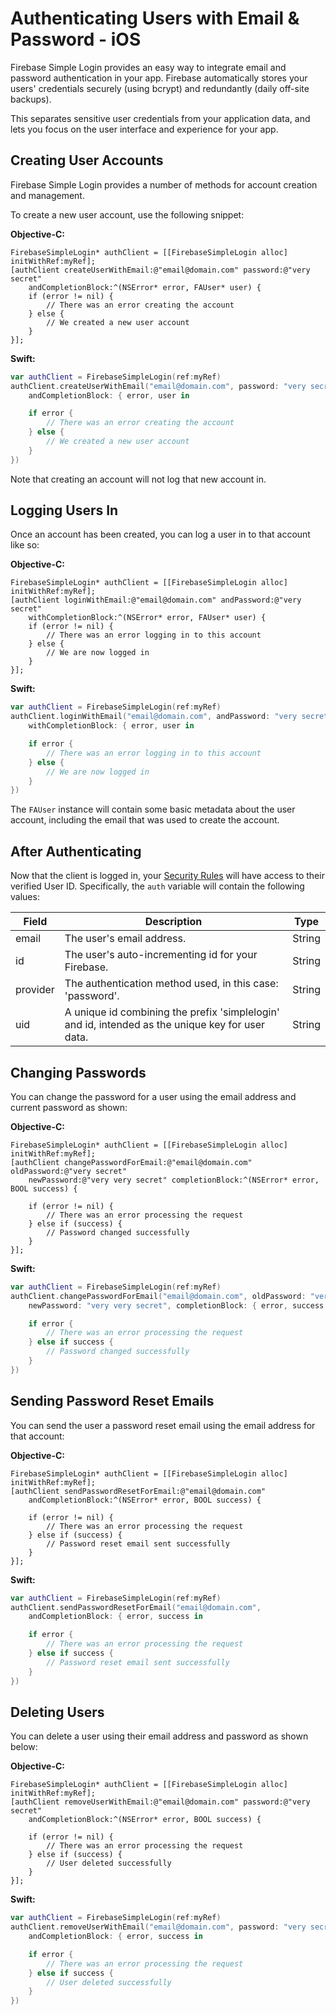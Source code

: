 # Authenticating Users with Email & Password - iOS

Firebase Simple Login provides an easy way to integrate email and password authentication in your app. Firebase automatically stores your users' credentials securely (using bcrypt) and redundantly (daily off-site backups).

This separates sensitive user credentials from your application data, and lets you focus on the user interface and experience for your app.


## Creating User Accounts

Firebase Simple Login provides a number of methods for account creation and management.

To create a new user account, use the following snippet:

__Objective-C:__
```objc
FirebaseSimpleLogin* authClient = [[FirebaseSimpleLogin alloc] initWithRef:myRef];
[authClient createUserWithEmail:@"email@domain.com" password:@"very secret"
    andCompletionBlock:^(NSError* error, FAUser* user) {
    if (error != nil) {
        // There was an error creating the account
    } else {
        // We created a new user account
    }
}];
```

__Swift:__
```swift
var authClient = FirebaseSimpleLogin(ref:myRef)
authClient.createUserWithEmail("email@domain.com", password: "very secret",
    andCompletionBlock: { error, user in

    if error {
        // There was an error creating the account
    } else {
        // We created a new user account
    }
})
```

Note that creating an account will not log that new account in.


## Logging Users In

Once an account has been created, you can log a user in to that account like so:

__Objective-C:__
```objc
FirebaseSimpleLogin* authClient = [[FirebaseSimpleLogin alloc] initWithRef:myRef];
[authClient loginWithEmail:@"email@domain.com" andPassword:@"very secret"
    withCompletionBlock:^(NSError* error, FAUser* user) {
    if (error != nil) {
        // There was an error logging in to this account
    } else {
        // We are now logged in
    }
}];
```

__Swift:__
```swift
var authClient = FirebaseSimpleLogin(ref:myRef)
authClient.loginWithEmail("email@domain.com", andPassword: "very secret",
    withCompletionBlock: { error, user in

    if error {
        // There was an error logging in to this account
    } else {
        // We are now logged in
    }
})
```

The `FAUser` instance will contain some basic metadata about the user account, including the email that was used to create the account.


## After Authenticating

Now that the client is logged in, your [Security Rules](https://www.firebase.com/docs/ios/guide/securing-data.html) will have access to their verified User ID. Specifically, the `auth` variable will contain the following values:

| Field | Description | Type |
| --- | --- | --- |
| email | The user's email address. | String |
| id | The user's auto-incrementing id for your Firebase. | String |
| provider | The authentication method used, in this case: 'password'. | String |
| uid | A unique id combining the prefix 'simplelogin' and id, intended as the unique key for user data. | String |


## Changing Passwords

You can change the password for a user using the email address and current password as shown:

__Objective-C:__
```objc
FirebaseSimpleLogin* authClient = [[FirebaseSimpleLogin alloc] initWithRef:myRef];
[authClient changePasswordForEmail:@"email@domain.com" oldPassword:@"very secret"
    newPassword:@"very very secret" completionBlock:^(NSError* error, BOOL success) {

    if (error != nil) {
        // There was an error processing the request
    } else if (success) {
        // Password changed successfully
    }
}];
```

__Swift:__
```swift
var authClient = FirebaseSimpleLogin(ref:myRef)
authClient.changePasswordForEmail("email@domain.com", oldPassword: "very secret",
    newPassword: "very very secret", completionBlock: { error, success in

    if error {
        // There was an error processing the request
    } else if success {
        // Password changed successfully
    }
})
```


## Sending Password Reset Emails

You can send the user a password reset email using the email address for that account:

__Objective-C:__
```objc
FirebaseSimpleLogin* authClient = [[FirebaseSimpleLogin alloc] initWithRef:myRef];
[authClient sendPasswordResetForEmail:@"email@domain.com"
    andCompletionBlock:^(NSError* error, BOOL success) {

    if (error != nil) {
        // There was an error processing the request
    } else if (success) {
        // Password reset email sent successfully
    }
}];
```

__Swift:__
```swift
var authClient = FirebaseSimpleLogin(ref:myRef)
authClient.sendPasswordResetForEmail("email@domain.com",
    andCompletionBlock: { error, success in

    if error {
        // There was an error processing the request
    } else if success {
        // Password reset email sent successfully
    }
})
```


## Deleting Users

You can delete a user using their email address and password as shown below:

__Objective-C:__
```objc
FirebaseSimpleLogin* authClient = [[FirebaseSimpleLogin alloc] initWithRef:myRef];
[authClient removeUserWithEmail:@"email@domain.com" password:@"very secret"
    andCompletionBlock:^(NSError* error, BOOL success) {

    if (error != nil) {
        // There was an error processing the request
    } else if (success) {
        // User deleted successfully
    }
}];
```

__Swift:__
```swift
var authClient = FirebaseSimpleLogin(ref:myRef)
authClient.removeUserWithEmail("email@domain.com", password: "very secret",
    andCompletionBlock: { error, success in

    if error {
        // There was an error processing the request
    } else if success {
        // User deleted successfully
    }
})
```
